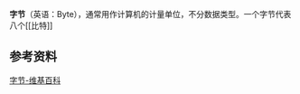 **字节**（英语：Byte），通常用作计算机的计量单位，不分数据类型。一个字节代表八个[[比特]]

## 参考资料
[字节-维基百科](https://zh.wikipedia.org/wiki/%E5%AD%97%E8%8A%82)